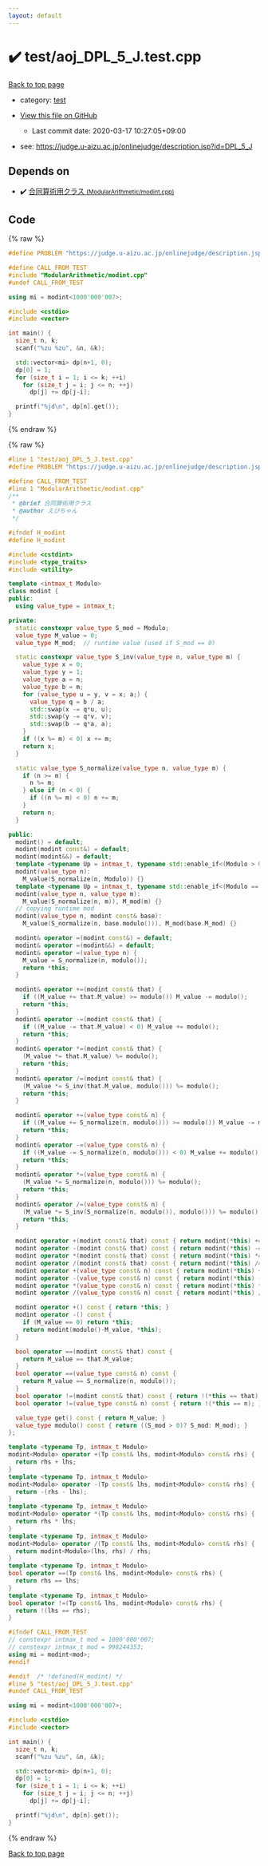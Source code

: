 ```yaml
---
layout: default
---
```


<!-- mathjax config similar to math.stackexchange -->
<script type="text/javascript" async
  src="https://cdnjs.cloudflare.com/ajax/libs/mathjax/2.7.5/MathJax.js?config=TeX-MML-AM_CHTML">
</script>
<script type="text/x-mathjax-config">
  MathJax.Hub.Config({
    TeX: { equationNumbers: { autoNumber: "AMS" }},
    tex2jax: {
      inlineMath: [ ['$','$'] ],
      processEscapes: true
    },
    "HTML-CSS": { matchFontHeight: false },
    displayAlign: "left",
    displayIndent: "2em"
  });
</script>

<script type="text/javascript" src="https://cdnjs.cloudflare.com/ajax/libs/jquery/3.4.1/jquery.min.js"></script>
<script src="https://cdn.jsdelivr.net/npm/jquery-balloon-js@1.1.2/jquery.balloon.min.js" integrity="sha256-ZEYs9VrgAeNuPvs15E39OsyOJaIkXEEt10fzxJ20+2I=" crossorigin="anonymous"></script>
<script type="text/javascript" src="../../assets/js/copy-button.js"></script>
<link rel="stylesheet" href="../../assets/css/copy-button.css" />


# :heavy_check_mark: test/aoj_DPL_5_J.test.cpp

<a href="../../index.html">Back to top page</a>

* category: <a href="../../index.html#098f6bcd4621d373cade4e832627b4f6">test</a>
* <a href="{{ site.github.repository_url }}/blob/master/test/aoj_DPL_5_J.test.cpp">View this file on GitHub</a>
    - Last commit date: 2020-03-17 10:27:05+09:00


* see: <a href="https://judge.u-aizu.ac.jp/onlinejudge/description.jsp?id=DPL_5_J">https://judge.u-aizu.ac.jp/onlinejudge/description.jsp?id=DPL_5_J</a>


## Depends on

* :heavy_check_mark: <a href="../../library/ModularArithmetic/modint.cpp.html">合同算術用クラス <small>(ModularArithmetic/modint.cpp)</small></a>


## Code

<a id="unbundled"></a>
{% raw %}
```cpp
#define PROBLEM "https://judge.u-aizu.ac.jp/onlinejudge/description.jsp?id=DPL_5_J"

#define CALL_FROM_TEST
#include "ModularArithmetic/modint.cpp"
#undef CALL_FROM_TEST

using mi = modint<1000'000'007>;

#include <cstdio>
#include <vector>

int main() {
  size_t n, k;
  scanf("%zu %zu", &n, &k);

  std::vector<mi> dp(n+1, 0);
  dp[0] = 1;
  for (size_t i = 1; i <= k; ++i)
    for (size_t j = i; j <= n; ++j)
      dp[j] += dp[j-i];

  printf("%jd\n", dp[n].get());
}

```
{% endraw %}

<a id="bundled"></a>
{% raw %}
```cpp
#line 1 "test/aoj_DPL_5_J.test.cpp"
#define PROBLEM "https://judge.u-aizu.ac.jp/onlinejudge/description.jsp?id=DPL_5_J"

#define CALL_FROM_TEST
#line 1 "ModularArithmetic/modint.cpp"
/**
 * @brief 合同算術用クラス
 * @author えびちゃん
 */

#ifndef H_modint
#define H_modint

#include <cstdint>
#include <type_traits>
#include <utility>

template <intmax_t Modulo>
class modint {
public:
  using value_type = intmax_t;

private:
  static constexpr value_type S_mod = Modulo;
  value_type M_value = 0;
  value_type M_mod;  // runtime value (used if S_mod == 0)

  static constexpr value_type S_inv(value_type n, value_type m) {
    value_type x = 0;
    value_type y = 1;
    value_type a = n;
    value_type b = m;
    for (value_type u = y, v = x; a;) {
      value_type q = b / a;
      std::swap(x -= q*u, u);
      std::swap(y -= q*v, v);
      std::swap(b -= q*a, a);
    }
    if ((x %= m) < 0) x += m;
    return x;
  }

  static value_type S_normalize(value_type n, value_type m) {
    if (n >= m) {
      n %= m;
    } else if (n < 0) {
      if ((n %= m) < 0) n += m;
    }
    return n;
  }

public:
  modint() = default;
  modint(modint const&) = default;
  modint(modint&&) = default;
  template <typename Up = intmax_t, typename std::enable_if<(Modulo > 0), Up>::type* = nullptr>
  modint(value_type n):
    M_value(S_normalize(n, Modulo)) {}
  template <typename Up = intmax_t, typename std::enable_if<(Modulo == 0), Up>::type* = nullptr>
  modint(value_type n, value_type m):
    M_value(S_normalize(n, m)), M_mod(m) {}
  // copying runtime mod
  modint(value_type n, modint const& base):
    M_value(S_normalize(n, base.modulo())), M_mod(base.M_mod) {}

  modint& operator =(modint const&) = default;
  modint& operator =(modint&&) = default;
  modint& operator =(value_type n) {
    M_value = S_normalize(n, modulo());
    return *this;
  }

  modint& operator +=(modint const& that) {
    if ((M_value += that.M_value) >= modulo()) M_value -= modulo();
    return *this;
  }
  modint& operator -=(modint const& that) {
    if ((M_value -= that.M_value) < 0) M_value += modulo();
    return *this;
  }
  modint& operator *=(modint const& that) {
    (M_value *= that.M_value) %= modulo();
    return *this;
  }
  modint& operator /=(modint const& that) {
    (M_value *= S_inv(that.M_value, modulo())) %= modulo();
    return *this;
  }

  modint& operator +=(value_type const& n) {
    if ((M_value += S_normalize(n, modulo())) >= modulo()) M_value -= modulo();
    return *this;
  }
  modint& operator -=(value_type const& n) {
    if ((M_value -= S_normalize(n, modulo())) < 0) M_value += modulo();
    return *this;
  }
  modint& operator *=(value_type const& n) {
    (M_value *= S_normalize(n, modulo())) %= modulo();
    return *this;
  }
  modint& operator /=(value_type const& n) {
    (M_value *= S_inv(S_normalize(n, modulo()), modulo())) %= modulo();
    return *this;
  }

  modint operator +(modint const& that) const { return modint(*this) += that; }
  modint operator -(modint const& that) const { return modint(*this) -= that; }
  modint operator *(modint const& that) const { return modint(*this) *= that; }
  modint operator /(modint const& that) const { return modint(*this) /= that; }
  modint operator +(value_type const& n) const { return modint(*this) += n; }
  modint operator -(value_type const& n) const { return modint(*this) -= n; }
  modint operator *(value_type const& n) const { return modint(*this) *= n; }
  modint operator /(value_type const& n) const { return modint(*this) /= n; }

  modint operator +() const { return *this; }
  modint operator -() const {
    if (M_value == 0) return *this;
    return modint(modulo()-M_value, *this);
  }

  bool operator ==(modint const& that) const {
    return M_value == that.M_value;
  }
  bool operator ==(value_type const& n) const {
    return M_value == S_normalize(n, modulo());
  }
  bool operator !=(modint const& that) const { return !(*this == that); }
  bool operator !=(value_type const& n) const { return !(*this == n); }

  value_type get() const { return M_value; }
  value_type modulo() const { return ((S_mod > 0)? S_mod: M_mod); }
};

template <typename Tp, intmax_t Modulo>
modint<Modulo> operator +(Tp const& lhs, modint<Modulo> const& rhs) {
  return rhs + lhs;
}
template <typename Tp, intmax_t Modulo>
modint<Modulo> operator -(Tp const& lhs, modint<Modulo> const& rhs) {
  return -(rhs - lhs);
}
template <typename Tp, intmax_t Modulo>
modint<Modulo> operator *(Tp const& lhs, modint<Modulo> const& rhs) {
  return rhs * lhs;
}
template <typename Tp, intmax_t Modulo>
modint<Modulo> operator /(Tp const& lhs, modint<Modulo> const& rhs) {
  return modint<Modulo>(lhs, rhs) / rhs;
}
template <typename Tp, intmax_t Modulo>
bool operator ==(Tp const& lhs, modint<Modulo> const& rhs) {
  return rhs == lhs;
}
template <typename Tp, intmax_t Modulo>
bool operator !=(Tp const& lhs, modint<Modulo> const& rhs) {
  return !(lhs == rhs);
}

#ifndef CALL_FROM_TEST
// constexpr intmax_t mod = 1000'000'007;
// constexpr intmax_t mod = 998244353;
using mi = modint<mod>;
#endif

#endif  /* !defined(H_modint) */
#line 5 "test/aoj_DPL_5_J.test.cpp"
#undef CALL_FROM_TEST

using mi = modint<1000'000'007>;

#include <cstdio>
#include <vector>

int main() {
  size_t n, k;
  scanf("%zu %zu", &n, &k);

  std::vector<mi> dp(n+1, 0);
  dp[0] = 1;
  for (size_t i = 1; i <= k; ++i)
    for (size_t j = i; j <= n; ++j)
      dp[j] += dp[j-i];

  printf("%jd\n", dp[n].get());
}

```
{% endraw %}

<a href="../../index.html">Back to top page</a>

